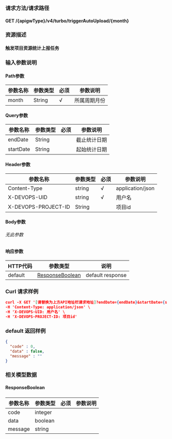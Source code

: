 ### 请求方法/请求路径
#### GET /{apigwType}/v4/turbo/triggerAutoUpload/{month}
### 资源描述
#### 触发项目资源统计上报任务
### 输入参数说明
#### Path参数

| 参数名称  | 参数类型   | 必须  | 参数说明   |
| ----- | ------ | --- | ------ |
| month | String | √   | 所属周期月份 |

#### Query参数

| 参数名称      | 参数类型   | 必须  | 参数说明   |
| --------- | ------ | --- | ------ |
| endDate   | String |     | 截止统计日期 |
| startDate | String |     | 起始统计日期 |

#### Header参数

| 参数名称                | 参数类型   | 必须  | 参数说明             |
| ------------------- | ------ | --- | ---------------- |
| Content-Type        | string | √   | application/json |
| X-DEVOPS-UID        | string | √   | 用户名              |
| X-DEVOPS-PROJECT-ID | String |     | 项目id             |

#### Body参数
###### 无此参数
#### 响应参数

| HTTP代码  | 参数类型                                | 说明               |
| ------- | ----------------------------------- | ---------------- |
| default | [ResponseBoolean](#ResponseBoolean) | default response |

### Curl 请求样例

```Json
curl -X GET '[请替换为上方API地址栏请求地址]?endDate={endDate}&startDate={startDate}' \
-H 'Content-Type: application/json' \
-H 'X-DEVOPS-UID: 用户名' \
-H 'X-DEVOPS-PROJECT-ID: 项目id' 
```

### default 返回样例

```Json
{
  "code" : 0,
  "data" : false,
  "message" : ""
}
```

### 相关模型数据
#### ResponseBoolean
##### 

| 参数名称    | 参数类型    | 必须  | 参数说明 |
| ------- | ------- | --- | ---- |
| code    | integer |     |      |
| data    | boolean |     |      |
| message | string  |     |      |

 
